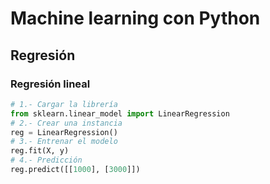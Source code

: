 # Machine learning con Python
## Regresión
### Regresión lineal
~~~python
# 1.- Cargar la librería
from sklearn.linear_model import LinearRegression
# 2.- Crear una instancia
reg = LinearRegression()
# 3.- Entrenar el modelo
reg.fit(X, y)
# 4.- Predicción
reg.predict([[1000], [3000]])
~~~
